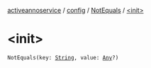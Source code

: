 [activeannoservice](../../index.md) / [config](../index.md) / [NotEquals](index.md) / [&lt;init&gt;](./-init-.md)

# &lt;init&gt;

`NotEquals(key: `[`String`](https://kotlinlang.org/api/latest/jvm/stdlib/kotlin/-string/index.html)`, value: `[`Any`](https://kotlinlang.org/api/latest/jvm/stdlib/kotlin/-any/index.html)`?)`
